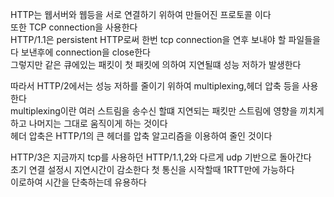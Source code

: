 HTTP는 웹서버와 웹등을 서로 연결하기 위하여 만들어진 프로토콜 이다  
또한 TCP connection을 사용한다  
HTTP/1.1은 persistent HTTP로써 한번 tcp connection을 연후 보내야 할 파일들을 다 보낸후에 connection을 close한다  
그렇지만 같은 큐에있는 패킷이 첫 패킷에 의하여 지연될떄 성능 저하가 발생한다  
    
따라서 HTTP/2에서는 성능 저하를 줄이기 위하여 multiplexing,헤더 압축 등을 사용한다  
multiplexing이란 여러 스트림을 송수신 할떄 지연되는 패킷만 스트림에 영향을 끼치게 하고 나머지는 그대로 움직이게 하는 것이다    
헤더 압축은 HTTP/1의 큰 헤더를 압축 알고리즘을 이용하여 줄인 것이다     

HTTP/3은 지금까지 tcp를 사용하던 HTTP/1.1,2와 다르게 udp 기반으로 돌아간다   
초기 연결 설정시 지연시간이 감소한다 첫 통신을 시작할때 1RTT만에 가능하다   
이로하여 시간을 단축하는데 유용하다  